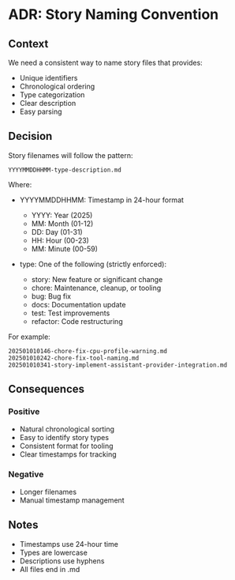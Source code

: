 # ADR: Story Naming Convention

## Context

We need a consistent way to name story files that provides:

- Unique identifiers
- Chronological ordering
- Type categorization
- Clear description
- Easy parsing

## Decision

Story filenames will follow the pattern:

```
YYYYMMDDHHMM-type-description.md
```

Where:

- YYYYMMDDHHMM: Timestamp in 24-hour format

  - YYYY: Year (2025)
  - MM: Month (01-12)
  - DD: Day (01-31)
  - HH: Hour (00-23)
  - MM: Minute (00-59)

- type: One of the following (strictly enforced):
  - story: New feature or significant change
  - chore: Maintenance, cleanup, or tooling
  - bug: Bug fix
  - docs: Documentation update
  - test: Test improvements
  - refactor: Code restructuring

For example:

```
202501010146-chore-fix-cpu-profile-warning.md
202501010242-chore-fix-tool-naming.md
202501010341-story-implement-assistant-provider-integration.md
```

## Consequences

### Positive

- Natural chronological sorting
- Easy to identify story types
- Consistent format for tooling
- Clear timestamps for tracking

### Negative

- Longer filenames
- Manual timestamp management

## Notes

- Timestamps use 24-hour time
- Types are lowercase
- Descriptions use hyphens
- All files end in .md
